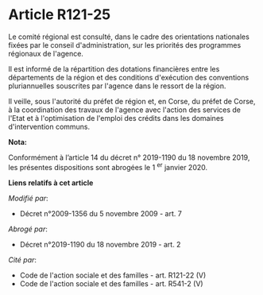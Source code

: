 # Article R121-25

Le comité régional est consulté, dans le cadre des orientations nationales fixées par le conseil d'administration, sur les
priorités des programmes régionaux de l'agence.

Il est informé de la répartition des dotations financières entre les départements de la région et des conditions d'exécution
des conventions pluriannuelles souscrites par l'agence dans le ressort de la région.

Il veille, sous l'autorité du préfet de région et, en Corse, du préfet de Corse, à la coordination des travaux de l'agence
avec l'action des services de l'Etat et à l'optimisation de l'emploi des crédits dans les domaines d'intervention communs.

**Nota:**

Conformément à l’article 14 du décret n° 2019-1190 du 18 novembre 2019, les présentes dispositions sont abrogées le 1
  <sup>er</sup> janvier 2020.

**Liens relatifs à cet article**

_Modifié par_:

  - Décret n°2009-1356 du 5 novembre 2009 - art. 7

_Abrogé par_:

  - Décret n°2019-1190 du 18 novembre 2019 - art. 2

_Cité par_:

  - Code de l'action sociale et des familles - art. R121-22 (V)
  - Code de l'action sociale et des familles - art. R541-2 (V)
